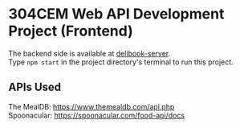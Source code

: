 # 304CEM Web API Development Project (Frontend)

The backend side is available at [delibook-server](https://github.com/jessicaclarita/delibook-server). \
Type `npm start` in the project directory's terminal to run this project.

## APIs Used

The MealDB: https://www.themealdb.com/api.php \
Spoonacular: https://spoonacular.com/food-api/docs
